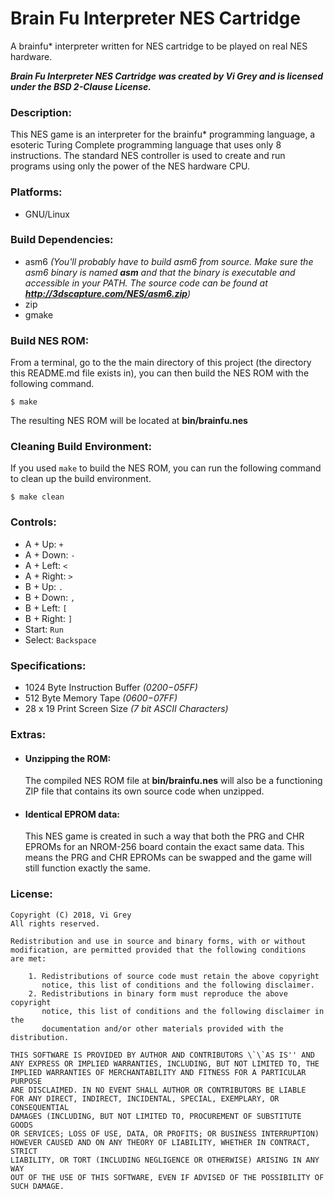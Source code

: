# Brain Fu Interpreter NES Cartridge

A brainfu* interpreter written for NES cartridge to be played on real NES hardware.

**_Brain Fu Interpreter NES Cartridge was created by Vi Grey and is licensed under the BSD 2-Clause License._**

### Description:
This NES game is an interpreter for the brainfu* programming language, a esoteric Turing Complete programming language that uses only 8 instructions.  The standard NES controller is used to create and run programs using only the power of the NES hardware CPU.

### Platforms:
- GNU/Linux

### Build Dependencies:
- asm6 _(You'll probably have to build asm6 from source.  Make sure the asm6 binary is named **asm** and that the binary is executable and accessible in your PATH. The source code can be found at **http://3dscapture.com/NES/asm6.zip**)_
- zip
- gmake

### Build NES ROM:
From a terminal, go to the the main directory of this project (the directory this README.md file exists in), you can then build the NES ROM with the following command.

    $ make

The resulting NES ROM will be located at **bin/brainfu.nes**

### Cleaning Build Environment:
If you used `make` to build the NES ROM, you can run the following command to clean up the build environment.

    $ make clean

### Controls:
- A + Up: `+`
- A + Down: `-`
- A + Left: `<`
- A + Right: `>`
- B + Up: `.`
- B + Down: `,`
- B + Left: `[`
- B + Right: `]`
- Start: `Run`
- Select: `Backspace`

### Specifications:
- 1024 Byte Instruction Buffer _($0200-$05FF)_
- 512 Byte Memory Tape _($0600-$07FF)_
- 28 x 19 Print Screen Size _(7 bit ASCII Characters)_

### Extras:
- #### Unzipping the ROM:

  The compiled NES ROM file at **bin/brainfu.nes** will also be a functioning ZIP file that contains its own source code when unzipped.

- #### Identical EPROM data:

  This NES game is created in such a way that both the PRG and CHR EPROMs for an NROM-256 board contain the exact same data.  This means the PRG and CHR EPROMs can be swapped and the game will still function exactly the same.

### License:
    Copyright (C) 2018, Vi Grey
    All rights reserved.

    Redistribution and use in source and binary forms, with or without
    modification, are permitted provided that the following conditions
    are met:

        1. Redistributions of source code must retain the above copyright
           notice, this list of conditions and the following disclaimer.
        2. Redistributions in binary form must reproduce the above copyright
           notice, this list of conditions and the following disclaimer in the
           documentation and/or other materials provided with the distribution.

    THIS SOFTWARE IS PROVIDED BY AUTHOR AND CONTRIBUTORS \`\`AS IS'' AND
    ANY EXPRESS OR IMPLIED WARRANTIES, INCLUDING, BUT NOT LIMITED TO, THE
    IMPLIED WARRANTIES OF MERCHANTABILITY AND FITNESS FOR A PARTICULAR PURPOSE
    ARE DISCLAIMED. IN NO EVENT SHALL AUTHOR OR CONTRIBUTORS BE LIABLE
    FOR ANY DIRECT, INDIRECT, INCIDENTAL, SPECIAL, EXEMPLARY, OR CONSEQUENTIAL
    DAMAGES (INCLUDING, BUT NOT LIMITED TO, PROCUREMENT OF SUBSTITUTE GOODS
    OR SERVICES; LOSS OF USE, DATA, OR PROFITS; OR BUSINESS INTERRUPTION)
    HOWEVER CAUSED AND ON ANY THEORY OF LIABILITY, WHETHER IN CONTRACT, STRICT
    LIABILITY, OR TORT (INCLUDING NEGLIGENCE OR OTHERWISE) ARISING IN ANY WAY
    OUT OF THE USE OF THIS SOFTWARE, EVEN IF ADVISED OF THE POSSIBILITY OF
    SUCH DAMAGE.
